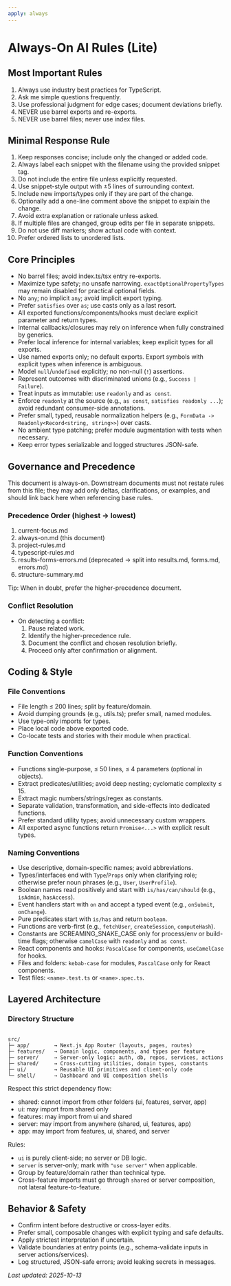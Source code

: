 ```yaml
---
apply: always
---
```


# Always-On AI Rules (Lite)

## Most Important Rules

1. Always use industry best practices for TypeScript.
1. Ask me simple questions frequently.
1. Use professional judgment for edge cases; document deviations briefly.
1. NEVER use barrel exports and re-exports.
1. NEVER use barrel files; never use index files.

## Minimal Response Rule

1. Keep responses concise; include only the changed or added code.
2. Always label each snippet with the filename using the provided snippet tag.
3. Do not include the entire file unless explicitly requested.
4. Use snippet-style output with ±5 lines of surrounding context.
5. Include new imports/types only if they are part of the change.
6. Optionally add a one-line comment above the snippet to explain the change.
7. Avoid extra explanation or rationale unless asked.
8. If multiple files are changed, group edits per file in separate snippets.
9. Do not use diff markers; show actual code with context.
10. Prefer ordered lists to unordered lists.

## Core Principles

- No barrel files; avoid index.ts/tsx entry re-exports.
- Maximize type safety; no unsafe narrowing. `exactOptionalPropertyTypes` may remain disabled for practical optional fields.
- No `any`; no implicit `any`; avoid implicit export typing.
- Prefer `satisfies` over `as`; use casts only as a last resort.
- All exported functions/components/hooks must declare explicit parameter and return types.
- Internal callbacks/closures may rely on inference when fully constrained by generics.
- Prefer local inference for internal variables; keep explicit types for all exports.
- Use named exports only; no default exports. Export symbols with explicit types when inference is ambiguous.
- Model `null`/`undefined` explicitly; no non-null (`!`) assertions.
- Represent outcomes with discriminated unions (e.g., `Success | Failure`).
- Treat inputs as immutable: use `readonly` and `as const`.
- Enforce `readonly` at the source (e.g., `as const`, `satisfies readonly ...`); avoid redundant consumer-side annotations.
- Prefer small, typed, reusable normalization helpers (e.g., `FormData -> Readonly<Record<string, string>>`) over casts.
- No ambient type patching; prefer module augmentation with tests when necessary.
- Keep error types serializable and logged structures JSON-safe.

## Governance and Precedence

This document is always-on. Downstream documents must not restate rules from this file; they may add only deltas, clarifications, or examples, and should link back here when referencing base rules.

### Precedence Order (highest → lowest)

1. current-focus.md
2. always-on.md (this document)
3. project-rules.md
4. typescript-rules.md
5. results-forms-errors.md (deprecated → split into results.md, forms.md, errors.md)
6. structure-summary.md

Tip: When in doubt, prefer the higher-precedence document.

### Conflict Resolution

- On detecting a conflict:
  1. Pause related work.
  2. Identify the higher-precedence rule.
  3. Document the conflict and chosen resolution briefly.
  4. Proceed only after confirmation or alignment.

## Coding & Style

### File Conventions

- File length ≤ 200 lines; split by feature/domain.
- Avoid dumping grounds (e.g., utils.ts); prefer small, named modules.
- Use type-only imports for types.
- Place local code above exported code.
- Co-locate tests and stories with their module when practical.

### Function Conventions

- Functions single-purpose, ≤ 50 lines, ≤ 4 parameters (optional in objects).
- Extract predicates/utilities; avoid deep nesting; cyclomatic complexity ≤ 15.
- Extract magic numbers/strings/regex as constants.
- Separate validation, transformation, and side-effects into dedicated functions.
- Prefer standard utility types; avoid unnecessary custom wrappers.
- All exported async functions return `Promise<...>` with explicit result types.

### Naming Conventions

- Use descriptive, domain-specific names; avoid abbreviations.
- Types/interfaces end with `Type`/`Props` only when clarifying role; otherwise prefer noun phrases (e.g., `User`, `UserProfile`).
- Boolean names read positively and start with `is/has/can/should` (e.g., `isAdmin`, `hasAccess`).
- Event handlers start with `on` and accept a typed event (e.g., `onSubmit`, `onChange`).
- Pure predicates start with `is/has` and return `boolean`.
- Functions are verb-first (e.g., `fetchUser`, `createSession`, `computeHash`).
- Constants are SCREAMING_SNAKE_CASE only for process/env or build-time flags; otherwise `camelCase` with `readonly` and `as const`.
- React components and hooks: `PascalCase` for components, `useCamelCase` for hooks.
- Files and folders: `kebab-case` for modules, `PascalCase` only for React components.
- Test files: `<name>.test.ts` or `<name>.spec.ts`.

## Layered Architecture

### Directory Structure

```

src/
├─ app/        → Next.js App Router (layouts, pages, routes)
├─ features/   → Domain logic, components, and types per feature
├─ server/     → Server-only logic: auth, db, repos, services, actions
├─ shared/     → Cross-cutting utilities, domain types, constants
├─ ui/         → Reusable UI primitives and client-only code
└─ shell/      → Dashboard and UI composition shells
```

Respect this strict dependency flow:

- shared: cannot import from other folders (ui, features, server, app)
- ui: may import from shared only
- features: may import from ui and shared
- server: may import from anywhere (shared, ui, features, app)
- app: may import from features, ui, shared, and server

Rules:

- `ui` is purely client-side; no server or DB logic.
- `server` is server-only; mark with `"use server"` when applicable.
- Group by feature/domain rather than technical type.
- Cross-feature imports must go through `shared` or server composition, not lateral feature-to-feature.

## Behavior & Safety

- Confirm intent before destructive or cross-layer edits.
- Prefer small, composable changes with explicit typing and safe defaults.
- Apply strictest interpretation if uncertain.
- Validate boundaries at entry points (e.g., schema-validate inputs in server actions/services).
- Log structured, JSON-safe errors; avoid leaking secrets in messages.

_Last updated: 2025-10-13_

